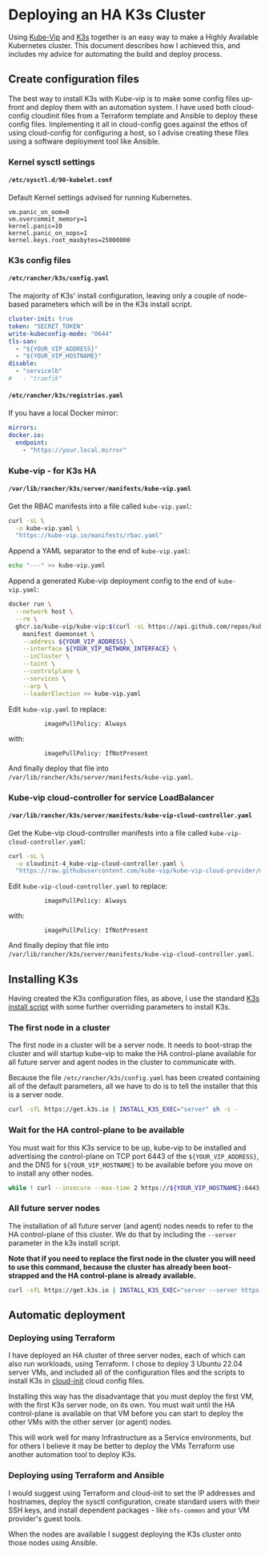 # Deploying an HA K3s Cluster

Using [Kube-Vip](https://kube-vip.io/) and [K3s](https://k3s.io/) together is an easy way to make a Highly Available Kubernetes cluster. This document describes how I achieved this, and includes my advice for automating the build and deploy process.

## Create configuration files

The best way to install K3s with Kube-vip is to make some config files up-front and deploy them with an automation system. I have used both cloud-config cloudinit files from a Terraform template and Ansible to deploy these config files. Implementing it all in cloud-config goes against the ethos of using cloud-config for configuring a host, so I advise creating these files using a software deployment tool like Ansible.

### Kernel sysctl settings

#### `/etc/sysctl.d/90-kubelet.conf`

Default Kernel settings advised for running Kubernetes.

```properties
vm.panic_on_oom=0
vm.overcommit_memory=1
kernel.panic=10
kernel.panic_on_oops=1
kernel.keys.root_maxbytes=25000000
```

### K3s config files

#### `/etc/rancher/k3s/config.yaml`

The majority of K3s' install configuration, leaving only a couple of node-based parameters which will be in the K3s install script.

```yaml
cluster-init: true
token: "SECRET_TOKEN"
write-kubeconfig-mode: "0644"
tls-san:
  - "${YOUR_VIP_ADDRESS}"
  - "${YOUR_VIP_HOSTNAME}"
disable:
  - "servicelb"
#   - "traefik"
```

#### `/etc/rancher/k3s/registries.yaml`

If you have a local Docker mirror:

```yaml
mirrors:
docker.io:
  endpoint:
    - "https://your.local.mirror"
```

### Kube-vip - for K3s HA

#### `/var/lib/rancher/k3s/server/manifests/kube-vip.yaml`

Get the RBAC manifests into a file called `kube-vip.yaml`:

```bash
curl -sL \
  -o kube-vip.yaml \
  "https://kube-vip.io/manifests/rbac.yaml"
```

Append a YAML separator to the end of `kube-vip.yaml`:

```bash
echo "---" >> kube-vip.yaml
```

Append a generated Kube-vip deployment config to the end of `kube-vip.yaml`:

```bash
docker run \
  --network host \
  --rm \
  ghcr.io/kube-vip/kube-vip:$(curl -sL https://api.github.com/repos/kube-vip/kube-vip/releases | jq -r ".[0].name") \
    manifest daemonset \
    --address ${YOUR_VIP_ADDRESS} \
    --interface ${YOUR_VIP_NETWORK_INTERFACE} \
    --inCluster \
    --taint \
    --controlplane \
    --services \
    --arp \
    --leaderElection >> kube-vip.yaml
```

Edit `kube-vip.yaml` to replace:

```yalm
          imagePullPolicy: Always
```

with:

```yalm
          imagePullPolicy: IfNotPresent
```

And finally deploy that file into `/var/lib/rancher/k3s/server/manifests/kube-vip.yaml`.

### Kube-vip cloud-controller for service LoadBalancer

#### `/var/lib/rancher/k3s/server/manifests/kube-vip-cloud-controller.yaml`

Get the Kube-vip cloud-controller manifests into a file called `kube-vip-cloud-controller.yaml`:

```bash
curl -sL \
  -o cloudinit-4_kube-vip-cloud-controller.yaml \
  "https://raw.githubusercontent.com/kube-vip/kube-vip-cloud-provider/main/manifest/kube-vip-cloud-controller.yaml"

```

Edit `kube-vip-cloud-controller.yaml` to replace:

```yalm
          imagePullPolicy: Always
```

with:

```yalm
          imagePullPolicy: IfNotPresent
```

And finally deploy that file into `/var/lib/rancher/k3s/server/manifests/kube-vip-cloud-controller.yaml`.

## Installing K3s

Having created the K3s configuration files, as above, I use the standard [K3s install script](https://docs.k3s.io/quick-start) with some further overriding parameters to install K3s.

### The first node in a cluster

The first node in a cluster will be a server node. It needs to boot-strap the cluster and will startup kube-vip to make the HA control-plane available for all future server and agent nodes in the cluster to communicate with.

Because the file `/etc/rancher/k3s/config.yaml` has been created containing all of the default parameters, all we have to do is to tell the installer that this is a server node.

```bash
curl -sfL https://get.k3s.io | INSTALL_K3S_EXEC="server" sh -s -
```

### Wait for the HA control-plane to be available

You must wait for this K3s service to be up, kube-vip to be installed and advertising the control-plane on TCP port 6443 of the `${YOUR_VIP_ADDRESS}`, and the DNS for `${YOUR_VIP_HOSTNAME}` to be available before you move on to install any other nodes.

```bash
while ! curl --insecure --max-time 2 https://${YOUR_VIP_HOSTNAME}:6443; do sleep 2; done
```

### All future server nodes

The installation of all future server (and agent) nodes needs to refer to the HA control-plane of this cluster. We do that by including the `--server` parameter in the k3s install script.

**Note that if you need to replace the first node in the cluster you will need to use this command, because the cluster has already been boot-strapped and the HA control-plane is already available.**

```bash
curl -sfL https://get.k3s.io | INSTALL_K3S_EXEC="server --server https://${YOUR_VIP_HOSTNAME}:6443" sh -s -
```

## Automatic deployment

### Deploying using Terraform

I have deployed an HA cluster of three server nodes, each of which can also run workloads, using Terraform. I chose to deploy 3 Ubuntu 22.04 server VMs, and included all of the configuration files and the scripts to install K3s in [cloud-init](https://cloud-init.io/) cloud config files.

Installing this way has the disadvantage that you must deploy the first VM, with the first K3s server node, on its own. You must wait until the HA control-plane is available on that VM before you can start to deploy the other VMs with the other server (or agent) nodes.

This will work well for many Infrastructure as a Service environments, but for others I believe it may be better to deploy the VMs Terraform use another automation tool to deploy K3s.

### Deploying using Terraform and Ansible

I would suggest using Terraform and cloud-init to set the IP addresses and hostnames, deploy the sysctl configuration, create standard users with their SSH keys, and install dependent packages - like `nfs-common` and your VM provider's guest tools.

When the nodes are available I suggest deploying the K3s cluster onto those nodes using Ansible.
